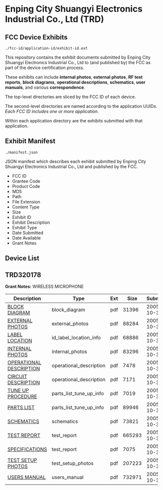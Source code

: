 # Enping City Shuangyi Electronics Industrial Co., Ltd (TRD)
## FCC Device Exhibits

```
./fcc-id/application-id/exhibit-id.ext
```

This repository contains the exhibit documents submitted by Enping City Shuangyi Electronics Industrial Co., Ltd to (and published by) the FCC as part of the device certification process.

These exhibits can include **internal photos**, **external photos**, **RF test reports**, **block diagrams**, **operational descriptions**, **schematics**, **user manuals**, and various **correspondence**.

The top-level directories are sliced by the FCC ID of each device.

The second-level directories are named according to the application UUIDs. *Each FCC ID includes one or more application.*

Within each application directory are the exhibits submitted with that application. 

## Exhibit Manifest

```
./manifest.json
```

JSON manifest which describes each exhibit submitted by Enping City Shuangyi Electronics Industrial Co., Ltd and published by the FCC.

- FCC ID
- Grantee Code
- Product Code
- MD5
- Path
- File Extension
- Content Type
- Size
- Exhibit ID
- Exhibit Description
- Exhibit Type
- Date Submitted
- Date Available
- Grant Notes

## Device List
## TRD320178
**Grant Notes:** WIRELESS MICROPHONE

| Description | Type | Ext | Size | Submitted | Available |
| ----------- | ---- | --- | ---- | --------- | --------- |
| [BLOCK DIAGRAM](TRD320178/8ec195d90733a12aea51ebb529908854/597690.pdf) | block_diagram | pdf | 31396 | 2005-10-31 | 2005-10-31 |
| [EXTERNAL PHOTOS](TRD320178/8ec195d90733a12aea51ebb529908854/597689.pdf) | external_photos | pdf | 88284 | 2005-10-31 | 2005-10-31 |
| [LABEL LOCATION](TRD320178/8ec195d90733a12aea51ebb529908854/597691.pdf) | id_label_location_info | pdf | 68886 | 2005-10-31 | 2005-10-31 |
| [INTERNAL PHOTOS](TRD320178/8ec195d90733a12aea51ebb529908854/597692.pdf) | internal_photos | pdf | 83296 | 2005-10-31 | 2005-10-31 |
| [OPERATIONAL DESCRIPTION](TRD320178/8ec195d90733a12aea51ebb529908854/597693.pdf) | operational_description | pdf | 7478 | 2005-10-31 | 2005-10-31 |
| [CIRCUIT DESCRIPTION](TRD320178/8ec195d90733a12aea51ebb529908854/597701.pdf) | operational_description | pdf | 7171 | 2005-10-31 | 2005-10-31 |
| [TUNE UP PROCEDURE](TRD320178/8ec195d90733a12aea51ebb529908854/597694.pdf) | parts_list_tune_up_info | pdf | 7019 | 2005-10-31 | 2005-10-31 |
| [PARTS LIST](TRD320178/8ec195d90733a12aea51ebb529908854/597695.pdf) | parts_list_tune_up_info | pdf | 89946 | 2005-10-31 | 2005-10-31 |
| [SCHEMATICS](TRD320178/8ec195d90733a12aea51ebb529908854/597696.pdf) | schematics | pdf | 73821 | 2005-10-31 | 2005-10-31 |
| [TEST REPORT](TRD320178/8ec195d90733a12aea51ebb529908854/597697.pdf) | test_report | pdf | 665293 | 2005-10-31 | 2005-10-31 |
| [SPECIFICATIONS](TRD320178/8ec195d90733a12aea51ebb529908854/597700.pdf) | test_report | pdf | 7075 | 2005-10-31 | 2005-10-31 |
| [TEST SETUP PHOTOS](TRD320178/8ec195d90733a12aea51ebb529908854/597698.pdf) | test_setup_photos | pdf | 207223 | 2005-10-31 | 2005-10-31 |
| [USERS MANUAL](TRD320178/8ec195d90733a12aea51ebb529908854/597699.pdf) | users_manual | pdf | 732971 | 2005-10-31 | 2005-10-31 |
